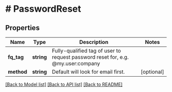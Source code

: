 # # PasswordReset

## Properties

Name | Type | Description | Notes
------------ | ------------- | ------------- | -------------
**fq_tag** | **string** | Fully-qualified tag of user to request password reset for, e.g. @my.user:company | 
**method** | **string** | Default will look for email first. | [optional] 

[[Back to Model list]](../../README.md#documentation-for-models) [[Back to API list]](../../README.md#documentation-for-api-endpoints) [[Back to README]](../../README.md)


